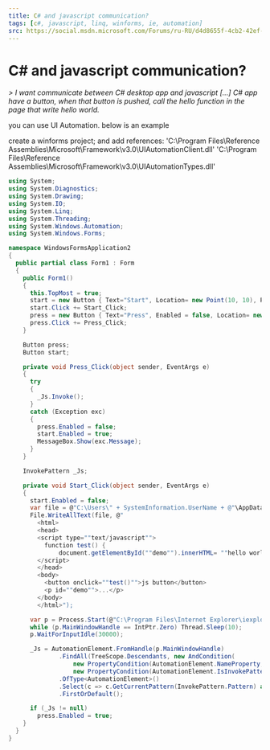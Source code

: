 ```yaml
---
title: C# and javascript communication?
tags: [c#, javascript, linq, winforms, ie, automation]
src: https://social.msdn.microsoft.com/Forums/ru-RU/d4d8655f-4cb2-42ef-9966-8c1cf8ce2e25/c-and-javascript-communication?forum=csharpgeneral 
---
```

# C# and javascript communication?
*> I want communicate between C# desktop app and javascript [...] C# app have a button, when that button is pushed, call the hello function in the page that write hello world.*

you can use UI Automation.
below is an example

create a winforms project; and add references: 
'C:\Program Files\Reference Assemblies\Microsoft\Framework\v3.0\UIAutomationClient.dll'
'C:\Program Files\Reference Assemblies\Microsoft\Framework\v3.0\UIAutomationTypes.dll'
```c#
using System;
using System.Diagnostics;
using System.Drawing;
using System.IO;
using System.Linq;
using System.Threading;
using System.Windows.Automation;
using System.Windows.Forms;

namespace WindowsFormsApplication2
{
  public partial class Form1 : Form
  {
    public Form1()
    {
      this.TopMost = true;
      start = new Button { Text="Start", Location= new Point(10, 10), Parent = this };
      start.Click += Start_Click;
      press = new Button { Text="Press", Enabled = false, Location= new Point(10, 50), Parent = this };
      press.Click += Press_Click;
    }

    Button press;
    Button start;

    private void Press_Click(object sender, EventArgs e)
    {
      try
      {
        _Js.Invoke();
      }
      catch (Exception exc)
      {
        press.Enabled = false;
        start.Enabled = true;
        MessageBox.Show(exc.Message);
      }
    }

    InvokePattern _Js;

    private void Start_Click(object sender, EventArgs e)
    {
      start.Enabled = false;
      var file = @"C:\Users\" + SystemInformation.UserName + @"\AppData\LocalLow\Temp\testpage.htm";
      File.WriteAllText(file, @"
        <html>
        <head>
        <script type=""text/javascript"">
          function test() {
              document.getElementById(""demo"").innerHTML= ""hello world "" + new Date(); }
        </script>
        </head>
        <body>
          <button onclick=""test()"">js button</button>
          <p id=""demo"">...</p>
        </body>
        </html>");

      var p = Process.Start(@"C:\Program Files\Internet Explorer\iexplore.exe", file);
      while (p.MainWindowHandle == IntPtr.Zero) Thread.Sleep(10);
      p.WaitForInputIdle(30000);

      _Js = AutomationElement.FromHandle(p.MainWindowHandle)
              .FindAll(TreeScope.Descendants, new AndCondition(
                  new PropertyCondition(AutomationElement.NameProperty, "js button"),
                  new PropertyCondition(AutomationElement.IsInvokePatternAvailableProperty, true)))
              .OfType<AutomationElement>()
              .Select(c => c.GetCurrentPattern(InvokePattern.Pattern) as InvokePattern)
              .FirstOrDefault();

      if (_Js != null)
        press.Enabled = true;
    }
  }
}
```
